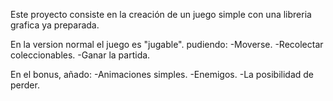 Este proyecto consiste en la creación de un juego simple con una libreria grafica ya preparada.

En la version normal el juego es "jugable". pudiendo:
  -Moverse.
  -Recolectar coleccionables.
  -Ganar la partida.

En el bonus, añado:
  -Animaciones simples.
  -Enemigos.
  -La posibilidad de perder.

